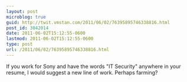 ```yaml
---
layout: post
microblog: true
guid: http://twit.vmstan.com/2011/06/02/76395895746338816.html
post_id: 3042014
date: 2011-06-02T15:12:55-0600
lastmod: 2011-06-02T15:12:55-0600
type: post
url: /2011/06/02/76395895746338816.html
---
```

If you work for Sony and have the words "IT Security" anywhere in your resume, I would suggest a new line of work. Perhaps farming?
